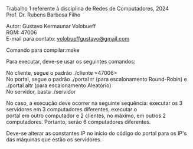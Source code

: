 Trabalho 1 referente à disciplina de Redes de Computadores, 2024</br>
Prof. Dr. Rubens Barbosa Filho

Autor: Gustavo Kermaunar Volobueff</br>
RGM: 47006</br>
E-mail para contato: volobueffgustavo@gmail.com</br>

Comando para compilar:make</br>
	
Para executar, deve-se usar os seguintes comandos:</br>

No cliente, segue o padrão ./cliente <IP portal> <47006></br>
No portal, segue o padrão ./portal rr (para escalonamento Round-Robin) e ./portal altr (para escalonamento Aleatório)</br>
No servidor, basta ./servidor</br>

No caso, a execução deve ocorrer na seguinte sequência: executar os 3 servidores em 3 computadores diferentes, executar o</br>
portal em outro computador e 2 clientes, no máximo, em outros 2 computadores. Portanto, serão 6 computadores diferentes.</br>

Deve-se alterar as constantes IP no início do código do portal para os IP's das máquinas que estão os servidores.
